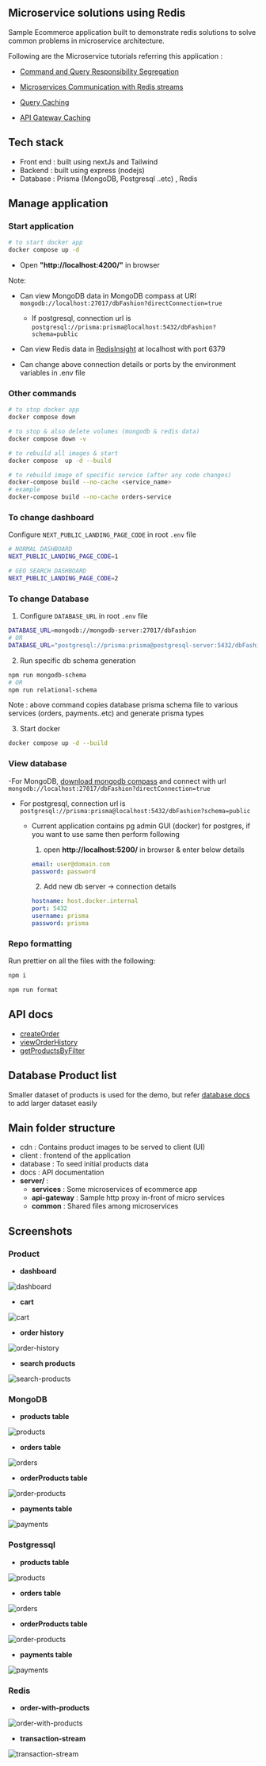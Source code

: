 ## Microservice solutions using Redis

Sample Ecommerce application built to demonstrate redis solutions to solve common problems in microservice architecture.

Following are the Microservice tutorials referring this application :

- [Command and Query Responsibility Segregation](https://developer.redis.com/howtos/solutions/microservices/cqrs)
- [Microservices Communication with Redis streams](https://developer.redis.com/howtos/solutions/microservices/interservice-communication)

- [Query Caching](https://developer.redis.com/howtos/solutions/microservices/caching/)

- [API Gateway Caching](https://developer.redis.com/howtos/solutions/microservices/api-gateway-caching)

## Tech stack

- Front end : built using nextJs and Tailwind
- Backend : built using express (nodejs)
- Database : Prisma (MongoDB, Postgresql ..etc) , Redis

## Manage application

### Start application

```sh
# to start docker app
docker compose up -d
```

- Open **"http://localhost:4200/"** in browser

Note:

- Can view MongoDB data in MongoDB compass at URI `mongodb://localhost:27017/dbFashion?directConnection=true`

  - If postgresql, connection url is `postgresql://prisma:prisma@localhost:5432/dbFashion?schema=public`

- Can view Redis data in [RedisInsight](https://redis.com/redis-enterprise/redis-insight/) at localhost with port 6379

- Can change above connection details or ports by the environment variables in .env file

### Other commands

```sh
# to stop docker app
docker compose down

# to stop & also delete volumes (mongodb & redis data)
docker compose down -v

# to rebuild all images & start
docker compose  up -d --build

# to rebuild image of specific service (after any code changes)
docker-compose build --no-cache <service_name>
# example
docker-compose build --no-cache orders-service
```

### To change dashboard

Configure `NEXT_PUBLIC_LANDING_PAGE_CODE` in root `.env` file

```sh
# NORMAL DASHBOARD
NEXT_PUBLIC_LANDING_PAGE_CODE=1

# GEO SEARCH DASHBOARD
NEXT_PUBLIC_LANDING_PAGE_CODE=2

```

### To change Database

1. Configure `DATABASE_URL` in root `.env` file

```sh
DATABASE_URL=mongodb://mongodb-server:27017/dbFashion
# OR
DATABASE_URL="postgresql://prisma:prisma@postgresql-server:5432/dbFashion?schema=public"
```

2. Run specific db schema generation

```sh
npm run mongodb-schema
# OR
npm run relational-schema
```

Note : above command copies database prisma schema file to various services (orders, payments..etc) and generate prisma types

3. Start docker

```sh
docker compose up -d --build
```

### View database

-For MongoDB, [download mongodb compass](https://www.mongodb.com/try/download/compass) and connect with url `mongodb://localhost:27017/dbFashion?directConnection=true`

- For postgresql, connection url is `postgresql://prisma:prisma@localhost:5432/dbFashion?schema=public`

  - Current application contains pg admin GUI (docker) for postgres, if you want to use same then perform following

    1.  open **http://localhost:5200/** in browser & enter below details

    ```yml
    email: user@domain.com
    password: password
    ```

    2.  Add new db server -> connection details

    ```yml
    hostname: host.docker.internal
    port: 5432
    username: prisma
    password: prisma
    ```

### Repo formatting

Run prettier on all the files with the following:

```sh
npm i

npm run format
```

## API docs

- [createOrder](docs/api/create-order.md)
- [viewOrderHistory](docs/api/view-order-history.md)
- [getProductsByFilter](docs/api/get-products-by-filter.md)

## Database Product list

Smaller dataset of products is used for the demo, but refer [database docs](./database/readme.md) to add larger dataset easily

## Main folder structure

- cdn : Contains product images to be served to client (UI)
- client : frontend of the application
- database : To seed initial products data
- docs : API documentation
- **server/** :
  - **services** : Some microservices of ecommerce app
  - **api-gateway** : Sample http proxy in-front of micro services
  - **common** : Shared files among microservices

## Screenshots

### Product

- **dashboard**

![dashboard](./docs/images/app-design/design-1-dashboard.png)

- **cart**

![cart](./docs/images/app-design/design-2-cart.png)

- **order history**

![order-history](./docs/images/app-design/design-3-order-history.png)

- **search products**

![search-products](./docs/images/app-design/design-4-search-products.png)

### MongoDB

- **products table**

![products](./docs/images/order-transaction/db-mongodb-1-products.png)

- **orders table**

![orders](./docs/images/order-transaction/db-mongodb-2-orders.png)

- **orderProducts table**

![order-products](./docs/images/order-transaction/db-mongodb-3-order-products.png)

- **payments table**

![payments](./docs/images/order-transaction/db-mongodb-4-payments.png)

### Postgressql

- **products table**

![products](./docs/images/order-transaction/db-postgresql-1-products.png)

- **orders table**

![orders](./docs/images/order-transaction/db-postgresql-2-orders.png)

- **orderProducts table**

![order-products](./docs/images/order-transaction/db-postgresql-3-order-products.png)

- **payments table**

![payments](./docs/images/order-transaction/db-postgresql-4-payments.png)

### Redis

- **order-with-products**

![order-with-products](./docs/images/order-transaction/redis-1-order-with-products.png)

- **transaction-stream**

![transaction-stream](./docs/images/order-transaction/redis-2-transaction-stream.png)
